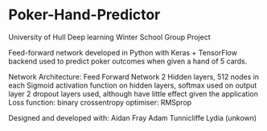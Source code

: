 # Poker-Hand-Predictor
University of Hull Deep learning Winter School Group Project

Feed-forward network developed in Python with Keras + TensorFlow backend used to predict poker outcomes when given a hand of 5 cards.


Network Architecture:
  Feed Forward Network
  2 Hidden layers, 512 nodes in each
  Sigmoid activation function on hidden layers, softmax used on output layer
  2 dropout layers used, although have little effect given the application
  Loss function: binary crossentropy
  optimiser: RMSprop
  

Designed and developed with:
  Aidan Fray
  Adam Tunnicliffe
  Lydia (unkown)
